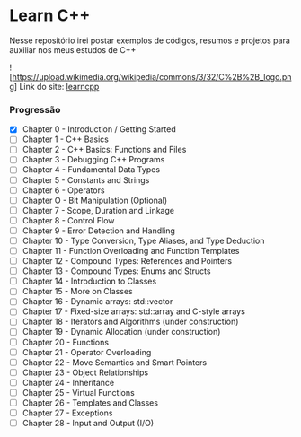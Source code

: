 # Learn C++

Nesse repositório irei postar exemplos de códigos, resumos e projetos para auxiliar nos meus estudos de C++

![https://upload.wikimedia.org/wikipedia/commons/3/32/C%2B%2B_logo.png]
Link do site: [learncpp](https://www.learncpp.com/)

### Progressão 

- [X] Chapter 0 - Introduction / Getting Started 
- [ ] Chapter 1 - C++ Basics
- [ ] Chapter 2 - C++ Basics: Functions and Files
- [ ] Chapter 3 - Debugging C++ Programs
- [ ] Chapter 4 - Fundamental Data Types
- [ ] Chapter 5 - Constants and Strings
- [ ] Chapter 6 - Operators 
- [ ] Chapter O - Bit Manipulation (Optional)
- [ ] Chapter 7 - Scope, Duration and Linkage
- [ ] Chapter 8 - Control Flow
- [ ] Chapter 9 - Error Detection and Handling
- [ ] Chapter 10 - Type Conversion, Type Aliases, and Type Deduction
- [ ] Chapter 11 - Function Overloading and Function Templates
- [ ] Chapter 12 - Compound Types: References and Pointers
- [ ] Chapter 13 - Compound Types: Enums and Structs
- [ ] Chapter 14 - Introduction to Classes
- [ ] Chapter 15 - More on Classes
- [ ] Chapter 16 - Dynamic arrays: std::vector
- [ ] Chapter 17 - Fixed-size arrays: std::array and C-style arrays
- [ ] Chapter 18 - Iterators and Algorithms (under construction)
- [ ] Chapter 19 - Dynamic Allocation (under construction)
- [ ] Chapter 20 - Functions
- [ ] Chapter 21 - Operator Overloading
- [ ] Chapter 22 - Move Semantics and Smart Pointers 
- [ ] Chapter 23 - Object Relationships
- [ ] Chapter 24 - Inheritance 
- [ ] Chapter 25 - Virtual Functions
- [ ] Chapter 26 - Templates and Classes
- [ ] Chapter 27 - Exceptions
- [ ] Chapter 28 - Input and Output (I/O)
